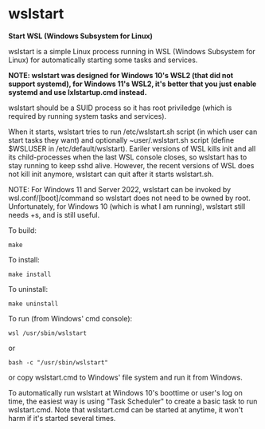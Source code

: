 # wslstart

**Start WSL (Windows Subsystem for Linux)**

wslstart is a simple Linux process running in WSL (Windows Subsystem for Linux) for automatically starting some tasks and services.

**NOTE: wslstart was designed for Windows 10's WSL2 (that did not support systemd), for Windows 11's WSL2, it's better that you just enable systemd and use lxlstartup.cmd instead.**

wslstart should be a SUID process so it has root priviledge (which is required by running system tasks and services).

When it starts, wslstart tries to run /etc/wslstart.sh script (in which user can start tasks they want) and optionally ~user/.wslstart.sh script (define $WSLUSER in /etc/default/wslstart).
Eariler versions of WSL kills init and all its child-processes when the last WSL console closes, so wslstart has to stay running to keep sshd alive. However, the recent versions of WSL does not kill init anymore, wslstart can quit after it starts wslstart.sh.

NOTE: For Windows 11 and Server 2022, wslstart can be invoked by wsl.conf/[boot]/command
      so wslstart does not need to be owned by root. Unfortunately, for Windows 10 (which is 
	  what I am running), wslstart still needs +s, and is still useful.

To build:
```
make
```

To install:
```
make install
```

To uninstall:
```
make uninstall
```

To run (from Windows' cmd console):
```
wsl /usr/sbin/wslstart
```
or
```
bash -c "/usr/sbin/wslstart"
```
or copy wslstart.cmd to Windows' file system and run it from Windows.

To automatically run wslstart at Windows 10's boottime or user's log on time, the easiest way is using "Task Scheduler" to create a basic task to run wslstart.cmd. Note that wslstart.cmd can be started at anytime, it won't harm if it's started several times.
